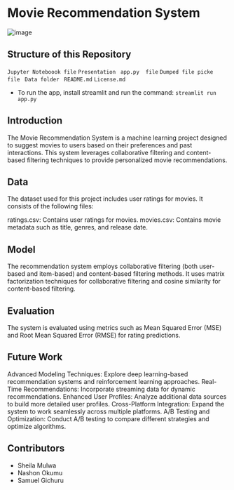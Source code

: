 
# Movie Recommendation System

![image](https://github.com/user-attachments/assets/4bde0e74-8cd8-49d6-8a0e-53b5a22489c7)

## Structure of this Repository
   `Jupyter Noteboook file`
   `Presentation `
   `app.py  file`
   `Dumped file picke file `
   `Data folder `
   `README.md`
   `License.md`
   
  * To run the app, install streamlit and run the command: `streamlit run app.py`

## Introduction

The Movie Recommendation System is a machine learning project designed to suggest movies to users based on their preferences and past interactions. This system leverages collaborative filtering and content-based filtering techniques to provide personalized movie recommendations.


## Data
The dataset used for this project includes user ratings for movies. It consists of the following files:

ratings.csv: Contains user ratings for movies.
movies.csv: Contains movie metadata such as title, genres, and release date.
## Model
The recommendation system employs collaborative filtering (both user-based and item-based) and content-based filtering methods. It uses matrix factorization techniques for collaborative filtering and cosine similarity for content-based filtering.

## Evaluation
The system is evaluated using metrics such as Mean Squared Error (MSE) and Root Mean Squared Error (RMSE) for rating predictions. 

## Future Work
Advanced Modeling Techniques: Explore deep learning-based recommendation systems and reinforcement learning approaches.
Real-Time Recommendations: Incorporate streaming data for dynamic recommendations.
Enhanced User Profiles: Analyze additional data sources to build more detailed user profiles.
Cross-Platform Integration: Expand the system to work seamlessly across multiple platforms.
A/B Testing and Optimization: Conduct A/B testing to compare different strategies and optimize algorithms.

## Contributors
* Sheila Mulwa
* Nashon Okumu
* Samuel Gichuru

